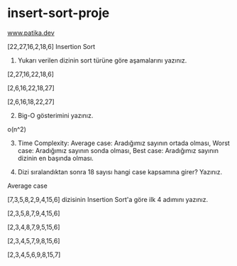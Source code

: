 # insert-sort-proje
www.patika.dev


[22,27,16,2,18,6]  Insertion Sort


1) Yukarı verilen dizinin sort türüne göre aşamalarını yazınız.

  [2,27,16,22,18,6]
  
  [2,6,16,22,18,27]
  
  [2,6,16,18,22,27]

2) Big-O gösterimini yazınız.
  
  o(n^2)

3) Time Complexity: Average case: Aradığımız sayının ortada olması,
                 Worst case: Aradığımız sayının sonda olması, 
                 Best case: Aradığımız sayının dizinin en başında olması.     


4) Dizi sıralandıktan sonra 18 sayısı hangi case kapsamına girer? Yazınız. 

Average case



[7,3,5,8,2,9,4,15,6] dizisinin Insertion Sort'a göre ilk 4 adımını yazınız.

[2,3,5,8,7,9,4,15,6]

[2,3,4,8,7,9,5,15,6]

[2,3,4,5,7,9,8,15,6]

[2,3,4,5,6,9,8,15,7]
